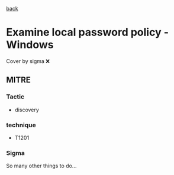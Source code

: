 [back](../index.md)
# Examine local password policy - Windows
Cover by sigma :x: 

## MITRE
### Tactic
  - discovery

### technique
  - T1201

### Sigma

 So many other things to do...